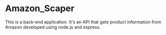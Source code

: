 # Amazon_Scaper

This is a back-end application. It's an API that gets product information from Amazon developed using node.js and express. 
